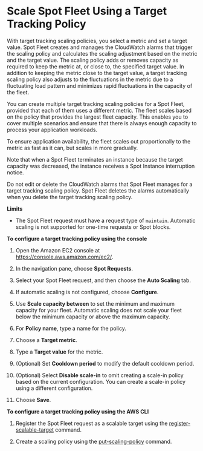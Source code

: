 # Scale Spot Fleet Using a Target Tracking Policy<a name="spot-fleet-target-tracking"></a>

With target tracking scaling policies, you select a metric and set a target value\. Spot Fleet creates and manages the CloudWatch alarms that trigger the scaling policy and calculates the scaling adjustment based on the metric and the target value\. The scaling policy adds or removes capacity as required to keep the metric at, or close to, the specified target value\. In addition to keeping the metric close to the target value, a target tracking scaling policy also adjusts to the fluctuations in the metric due to a fluctuating load pattern and minimizes rapid fluctuations in the capacity of the fleet\.

You can create multiple target tracking scaling policies for a Spot Fleet, provided that each of them uses a different metric\. The fleet scales based on the policy that provides the largest fleet capacity\. This enables you to cover multiple scenarios and ensure that there is always enough capacity to process your application workloads\.

To ensure application availability, the fleet scales out proportionally to the metric as fast as it can, but scales in more gradually\.

Note that when a Spot Fleet terminates an instance because the target capacity was decreased, the instance receives a Spot Instance interruption notice\.

Do not edit or delete the CloudWatch alarms that Spot Fleet manages for a target tracking scaling policy\. Spot Fleet deletes the alarms automatically when you delete the target tracking scaling policy\.

**Limits**
+ The Spot Fleet request must have a request type of `maintain`\. Automatic scaling is not supported for one\-time requests or Spot blocks\.

**To configure a target tracking policy using the console**

1. Open the Amazon EC2 console at [https://console\.aws\.amazon\.com/ec2/](https://console.aws.amazon.com/ec2/)\.

1. In the navigation pane, choose **Spot Requests**\.

1. Select your Spot Fleet request, and then choose the **Auto Scaling** tab\.

1. If automatic scaling is not configured, choose **Configure**\.

1. Use **Scale capacity between** to set the minimum and maximum capacity for your fleet\. Automatic scaling does not scale your fleet below the minimum capacity or above the maximum capacity\.

1. For **Policy name**, type a name for the policy\.

1. Choose a **Target metric**\.

1. Type a **Target value** for the metric\.

1. \(Optional\) Set **Cooldown period** to modify the default cooldown period\.

1. \(Optional\) Select **Disable scale\-in** to omit creating a scale\-in policy based on the current configuration\. You can create a scale\-in policy using a different configuration\.

1. Choose **Save**\.

**To configure a target tracking policy using the AWS CLI**

1. Register the Spot Fleet request as a scalable target using the [register\-scalable\-target](https://docs.aws.amazon.com/cli/latest/reference/application-autoscaling/register-scalable-target.html) command\.

1. Create a scaling policy using the [put\-scaling\-policy](https://docs.aws.amazon.com/cli/latest/reference/application-autoscaling/put-scaling-policy.html) command\.